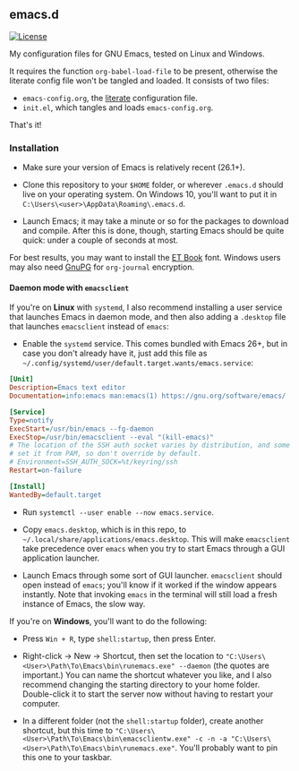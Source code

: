 ## emacs.d

[![License](https://img.shields.io/badge/License-GPLv3-blue.svg)](https://opensource.org/licenses/GPL-3.0)

My configuration files for GNU Emacs, tested on Linux and Windows.

It requires the function `org-babel-load-file` to be present,
otherwise the literate config file won't be tangled and loaded. It
consists of two files:

 - `emacs-config.org`, the
   [literate](https://thewanderingcoder.com/2015/02/literate-emacs-configuration/)
   configuration file.
 - `init.el`, which tangles and loads `emacs-config.org`.

That's it!

### Installation

 - Make sure your version of Emacs is relatively recent (26.1+).

 - Clone this repository to your `$HOME` folder, or wherever
 `.emacs.d` should live on your operating system. On Windows 10,
 you'll want to put it in `C:\Users\<user>\AppData\Roaming\.emacs.d`.

 - Launch Emacs; it may take a minute or so for the packages to
 download and compile. After this is done, though, starting Emacs
 should be quite quick: under a couple of seconds at most.

For best results, you may want to install the [ET
Book](https://edwardtufte.github.io/et-book/) font. Windows users may
also need [GnuPG](https://www.emacswiki.org/emacs/GnuPG) for
`org-journal` encryption.

#### Daemon mode with `emacsclient`

If you're on **Linux** with `systemd`, I also recommend installing a
user service that launches Emacs in daemon mode, and then also adding
a `.desktop` file that launches `emacsclient` instead of `emacs`:

 - Enable the `systemd` service. This comes bundled with Emacs 26+,
 but in case you don't already have it, just add this file as
 `~/.config/systemd/user/default.target.wants/emacs.service`:

```ini
[Unit]
Description=Emacs text editor
Documentation=info:emacs man:emacs(1) https://gnu.org/software/emacs/

[Service]
Type=notify
ExecStart=/usr/bin/emacs --fg-daemon
ExecStop=/usr/bin/emacsclient --eval "(kill-emacs)"
# The location of the SSH auth socket varies by distribution, and some
# set it from PAM, so don't override by default.
# Environment=SSH_AUTH_SOCK=%t/keyring/ssh
Restart=on-failure

[Install]
WantedBy=default.target
```

 - Run `systemctl --user enable --now emacs.service`.

 - Copy `emacs.desktop`, which is in this repo, to
   `~/.local/share/applications/emacs.desktop`. This will make
   `emacsclient` take precedence over `emacs` when you try to start
   Emacs through a GUI application launcher.

 - Launch Emacs through some sort of GUI launcher. `emacsclient`
   should open instead of `emacs`; you'll know if it worked if the
   window appears instantly. Note that invoking `emacs` in the
   terminal will still load a fresh instance of Emacs, the slow way.

If you're on **Windows**, you'll want to do the following:

 - Press `Win + R`, type `shell:startup`, then press Enter.

 - Right-click -> New -> Shortcut, then set the location to
   `"C:\Users\<User>\Path\To\Emacs\bin\runemacs.exe" --daemon` (the
   quotes are important.) You can name the shortcut whatever you like,
   and I also recommend changing the starting directory to your home
   folder. Double-click it to start the server now without having to
   restart your computer.

 - In a different folder (not the `shell:startup` folder), create
   another shortcut, but this time to
   `"C:\Users\<User>\Path\To\Emacs\bin\emacsclientw.exe" -c -n -a
   "C:\Users\<User>\Path\To\Emacs\bin\runemacs.exe"`. You'll probably
   want to pin this one to your taskbar.
